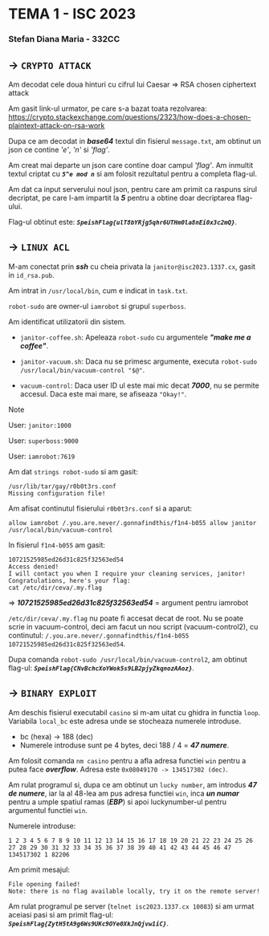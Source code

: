 # TEMA 1 - ISC 2023
### Stefan Diana Maria - 332CC

## -> `CRYPTO ATTACK`

Am decodat cele doua hinturi cu cifrul lui Caesar => RSA chosen ciphertext attack

Am gasit link-ul urmator, pe care s-a bazat toata rezolvarea: https://crypto.stackexchange.com/questions/2323/how-does-a-chosen-plaintext-attack-on-rsa-work

Dupa ce am decodat in ***base64*** textul din fisierul `message.txt`, am obtinut un json ce contine *'e'*, *'n'* si *'flag'*.

Am creat mai departe un json care contine doar campul *'flag'*. Am inmultit textul criptat cu ***`5^e mod n`*** si am folosit rezultatul pentru a completa flag-ul.

Am dat ca input serverului noul json, pentru care am primit ca raspuns sirul decriptat, pe care l-am impartit la ***5*** pentru a obtine doar decriptarea flag-ului.

Flag-ul obtinut este: ***`SpeishFlag{ulT8bYRjg5qhr6UTHm0la8nEi0x3c2mQ}`***.

## -> `LINUX ACL`

M-am conectat prin ***ssh*** cu cheia privata la `janitor@isc2023.1337.cx`, gasit in `id_rsa.pub`.

Am intrat in `/usr/local/bin`, cum e indicat in `task.txt`.

`robot-sudo` are owner-ul `iamrobot` si grupul `superboss`.

Am identificat utilizatorii din sistem.

- `janitor-coffee.sh`: 
Apeleaza `robot-sudo` cu argumentele ***"make me a coffee"***.

- `janitor-vacuum.sh`: 
Daca nu se primesc argumente, executa `robot-sudo /usr/local/bin/vacuum-control "$@"`.

- `vacuum-control`: 
Daca user ID ul este mai mic decat ***7000***, nu se permite accesul. Daca este mai mare, se afiseaza `"Okay!"`.

> [!NOTE]
> User: `janitor:1000`
> 
> User: `superboss:9000`
> 
> User: `iamrobot:7619`

Am dat `strings robot-sudo` si am gasit: 

    /usr/lib/tar/gay/r0b0t3rs.conf
    Missing configuration file!

Am afisat continutul fisierului `r0b0t3rs.conf` si a aparut: 

    allow iamrobot /.you.are.never/.gonnafindthis/f1n4-b055 allow janitor /usr/local/bin/vacuum-control

In fisierul `f1n4-b055` am gasit: 

    10721525985ed26d31c825f32563ed54
    Access denied!
    I will contact you when I require your cleaning services, janitor!
    Congratulations, here's your flag:
    cat /etc/dir/ceva/.my.flag

=> ***10721525985ed26d31c825f32563ed54*** = argument pentru iamrobot

`/etc/dir/ceva/.my.flag` nu poate fi accesat decat de root.
Nu se poate scrie in vacuum-control, deci am facut un nou script
(vacuum-control2), cu continutul: 
`/.you.are.never/.gonnafindthis/f1n4-b055 10721525985ed26d31c825f32563ed54`.

Dupa comanda `robot-sudo /usr/local/bin/vacuum-control2`, am obtinut flag-ul: ***`SpeishFlag{CNvBchcXoYWok5s9LB2pjyZkqnozAAoz}`***.

## -> `BINARY EXPLOIT`

Am deschis fisierul executabil `casino` si m-am uitat cu ghidra in functia `loop`. 
Variabila `local_bc` este adresa unde se stocheaza numerele introduse.

- bc (hexa) -> 188 (dec)
- Numerele introduse sunt pe 4 bytes, deci 188 / 4 = ***47 numere***.

Am folosit comanda `nm casino` pentru a afla adresa functiei `win` pentru a putea face ***overflow***. Adresa este `0x08049170 -> 134517302 (dec)`.

Am rulat programul si, dupa ce am obtinut un `lucky number`, am introdus ***47 de numere***, iar la al 48-lea am pus adresa functiei `win`, inca ***un numar*** pentru a umple spatiul ramas (***EBP***) si apoi luckynumber-ul pentru argumentul functiei `win`.

Numerele introduse:

    1 2 3 4 5 6 7 8 9 10 11 12 13 14 15 16 17 18 19 20 21 22 23 24 25 26 27 28 29 30 31 32 33 34 35 36 37 38 39 40 41 42 43 44 45 46 47 134517302 1 82206

Am primit mesajul:

    File opening failed!
    Note: there is no flag available locally, try it on the remote server!

Am rulat programul pe server (`telnet isc2023.1337.cx 10083`) si am urmat aceiasi pasi si am primit flag-ul:
***`SpeishFlag{ZytH5tA9g6Ws9UKc9OYe0XkJnQjvw1iC}`***.
